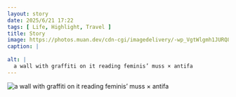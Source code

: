 ```yaml
---
layout: story
date: 2025/6/21 17:22
tags: [ Life, Highlight, Travel ]
title: Story
image: https://photos.muan.dev/cdn-cgi/imagedelivery/-wp_VgtWlgmh1JURQ8t1mg/d6c92114-2f2b-4753-5e38-9634e17d1b00/public
caption: |
  
alt: |
  a wall with graffiti on it reading feminis’ muss × antifa
---
```



![a wall with graffiti on it reading feminis’ muss × antifa](https://photos.muan.dev/cdn-cgi/imagedelivery/-wp_VgtWlgmh1JURQ8t1mg/d6c92114-2f2b-4753-5e38-9634e17d1b00/public)


